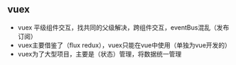 ## vuex
- vuex 平级组件交互，找共同的父级解决，跨组件交互，eventBus混乱（发布订阅）
- vuex主要借鉴了（flux redux），vuex只能在vue中使用（单独为vue开发的）
- vuex为了大型项目，主要是（状态）管理，将数据统一管理